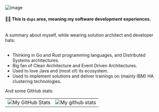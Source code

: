 ![image](https://user-images.githubusercontent.com/14140226/148818160-2c02176b-f3e2-40dd-9aac-1c32511a7be6.png)


####  🙋‍♂️  This is `dxps` area, meaning my software development experiences.

<br/>
A summary about myself, while wearing solution architect and developer hats:
<br/><br/>

- Thinking in Go and Rust programming languages, and Distributed Systems architectures.
- Big fan of Clean Architecture and Event Driven Architectures.
- Used to love Java and (most of) its ecosystem.
- Used to implement solutions and deliver trainings on (mainly IBM) HA clustering technologies.

And some GitHub stats:
<br/>

<div align="center">

|       |      |
| ----: | :--- |
| <img align="center" src="https://github-readme-streak-stats.herokuapp.com/?user=dxps&theme=vue-dark&hide_border=true&date_format=M%20j%5B%2C%20Y%5D" alt="My GitHub Stats" />  | <img align="center" src="https://github-readme-stats.vercel.app/api?username=dxps&show_icons=true&include_all_commits=true&theme=vue-dark&hide_border=true" alt="My github stats" /> |

</div>

<!--
**dxps/dxps** is a ✨ _special_ ✨ repository because its `README.md` (this file) appears on your GitHub profile.

Here are some ideas to get you started:

- 🔭 I’m currently working on ...
- 🌱 I’m currently learning ...
- 👯 I’m looking to collaborate on ...
- 🤔 I’m looking for help with ...
- 💬 Ask me about ...
- 📫 How to reach me: ...
- 😄 Pronouns: ...
- ⚡ Fun fact: ...
-->
